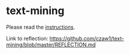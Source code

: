 # text-mining

Please read the [instructions](instructions.md).

Link to reflection: https://github.com/czaw1/text-mining/blob/master/REFLECTION.md